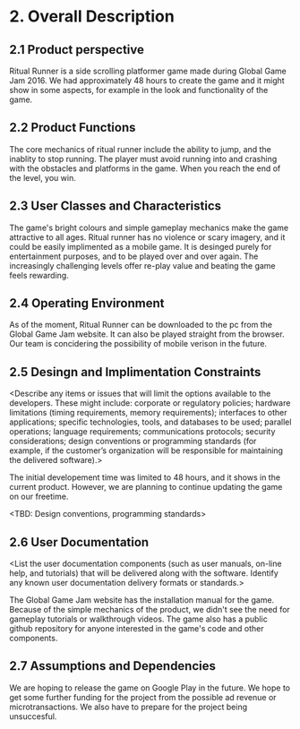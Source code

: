 # 2. Overall Description

## 2.1 Product perspective
  
 Ritual Runner is a side scrolling platformer game made during Global Game Jam 2016. We had approximately 48 hours to create the game and it might show in some aspects, for example in the look and functionality of the game. 


## 2.2 Product Functions

The core mechanics of ritual runner include the ability to jump, and the inablity to stop running. The player must avoid running into and crashing with the obstacles and platforms in the game. When you reach the end of the level, you win. 

## 2.3 User Classes and Characteristics

The game's bright colours and simple gameplay  mechanics make the game attractive to all ages. Ritual runner has no violence or scary imagery, and it could be easily implimented as a mobile game. It is desinged purely for entertainment purposes, and to be played over and over again. The increasingly challenging levels offer re-play value and beating the game feels rewarding.



## 2.4  Operating Environment

As of the moment, Ritual Runner can be downloaded to the pc from the Global Game Jam website. It can also be played straight from the browser. Our team is concidering the possibility of mobile verison in the future.

## 2.5 Desingn and Implimentation Constraints

<Describe any items or issues that will limit the options available to the developers. These might include: corporate or regulatory policies; hardware limitations (timing requirements, memory requirements); interfaces to other applications; specific technologies, tools, and databases to be used; parallel operations; language requirements; communications protocols; security considerations; design conventions or programming standards (for example, if the customer’s organization will be responsible for maintaining the delivered software).>

The initial developement time was limited to 48 hours, and it shows in the current product. However, we are planning to continue updating the game on our freetime. 

<TBD: Design conventions, programming standards>


## 2.6 User Documentation

<List the user documentation components (such as user manuals, on-line help, and tutorials) that will be delivered along with the software. Identify any known user documentation delivery formats or standards.>

The Global Game Jam website has the installation manual for the game. Because of the simple mechanics of the product, we didn't see the need for gameplay tutorials or walkthrough videos. The game also has a public github repository for anyone interested in the game's code and other components.


## 2.7 Assumptions and Dependencies 


We are hoping to release the game on Google Play in the future. We hope to get some further funding for the project from the possible ad revenue or microtransactions. We also have to prepare for the project being unsuccesful. 



